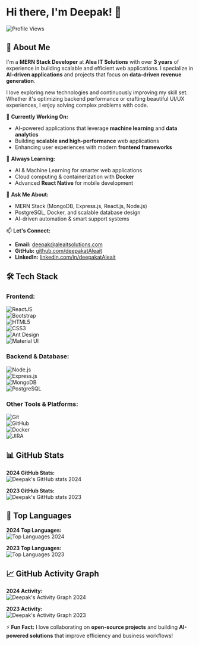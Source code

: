 # Hi there, I'm Deepak! 👋

![Profile Views](https://komarev.com/ghpvc/?username=deepakatAleait&color=blue)

## 🚀 About Me  
I'm a **MERN Stack Developer** at **Alea IT Solutions** with over **3 years** of experience in building scalable and efficient web applications. I specialize in **AI-driven applications** and projects that focus on **data-driven revenue generation**.

I love exploring new technologies and continuously improving my skill set. Whether it's optimizing backend performance or crafting beautiful UI/UX experiences, I enjoy solving complex problems with code.

🔭 **Currently Working On:**  
- AI-powered applications that leverage **machine learning** and **data analytics**  
- Building **scalable and high-performance** web applications  
- Enhancing user experiences with modern **frontend frameworks**  

🌱 **Always Learning:**  
- AI & Machine Learning for smarter web applications  
- Cloud computing & containerization with **Docker**  
- Advanced **React Native** for mobile development  

💬 **Ask Me About:**  
- MERN Stack (MongoDB, Express.js, React.js, Node.js)  
- PostgreSQL, Docker, and scalable database design  
- AI-driven automation & smart support systems  

📫 **Let's Connect:**  
- **Email:** [deepak@aleaitsolutions.com](mailto:deepak@aleaitsolutions.com)  
- **GitHub:** [github.com/deepakatAleait](https://github.com/deepakatAleait)  
- **LinkedIn:** [linkedin.com/in/deepakatAleait](https://www.linkedin.com/in/deepakatAleait)

## 🛠️ Tech Stack  
### **Frontend:**  
![ReactJS](https://img.shields.io/badge/ReactJS-20232A?style=for-the-badge&logo=react&logoColor=61DAFB)  
![Bootstrap](https://img.shields.io/badge/Bootstrap-7952B3?style=for-the-badge&logo=bootstrap&logoColor=white)  
![HTML5](https://img.shields.io/badge/HTML5-E34F26?style=for-the-badge&logo=html5&logoColor=white)  
![CSS3](https://img.shields.io/badge/CSS3-1572B6?style=for-the-badge&logo=css3&logoColor=white)  
![Ant Design](https://img.shields.io/badge/AntDesign-0170FE?style=for-the-badge&logo=ant-design&logoColor=white)  
![Material UI](https://img.shields.io/badge/MUI-007FFF?style=for-the-badge&logo=mui&logoColor=white)  

### **Backend & Database:**  
![Node.js](https://img.shields.io/badge/Node.js-43853D?style=for-the-badge&logo=node.js&logoColor=white)  
![Express.js](https://img.shields.io/badge/Express.js-000000?style=for-the-badge&logo=express&logoColor=white)  
![MongoDB](https://img.shields.io/badge/MongoDB-47A248?style=for-the-badge&logo=mongodb&logoColor=white)  
![PostgreSQL](https://img.shields.io/badge/PostgreSQL-336791?style=for-the-badge&logo=postgresql&logoColor=white)  

### **Other Tools & Platforms:**  
![Git](https://img.shields.io/badge/Git-F05032?style=for-the-badge&logo=git&logoColor=white)  
![GitHub](https://img.shields.io/badge/GitHub-181717?style=for-the-badge&logo=github&logoColor=white)  
![Docker](https://img.shields.io/badge/Docker-2496ED?style=for-the-badge&logo=docker&logoColor=white)  
![JIRA](https://img.shields.io/badge/JIRA-0052CC?style=for-the-badge&logo=jira&logoColor=white)  

## 📊 GitHub Stats  
**2024 GitHub Stats:**  
![Deepak's GitHub stats 2024](https://github-readme-stats.vercel.app/api?username=deepakatAleait&show_icons=true&theme=radical&count_private=true&include_all_commits=true)

**2023 GitHub Stats:**  
![Deepak's GitHub stats 2023](https://github-readme-stats.vercel.app/api?username=deepakatAleait&show_icons=true&theme=radical&count_private=true&include_all_commits=true&year=2023)

## 📌 Top Languages  
**2024 Top Languages:**  
![Top Languages 2024](https://github-readme-stats.vercel.app/api/top-langs/?username=deepakatAleait&layout=compact&theme=radical)

**2023 Top Languages:**  
![Top Languages 2023](https://github-readme-stats.vercel.app/api/top-langs/?username=deepakatAleait&layout=compact&theme=radical&hide=css,html) <!-- Example of hiding certain languages -->

## 📈 GitHub Activity Graph  
**2024 Activity:**  
![Deepak's Activity Graph 2024](https://github-readme-activity-graph.cyclic.app/graph/?username=deepakatAleait&theme=react-dark)

**2023 Activity:**  
![Deepak's Activity Graph 2023](https://github-readme-activity-graph.cyclic.app/graph/?username=deepakatAleait&theme=react-dark&from=2023-01-01&to=2023-12-31)

⚡ **Fun Fact:** I love collaborating on **open-source projects** and building **AI-powered solutions** that improve efficiency and business workflows!
